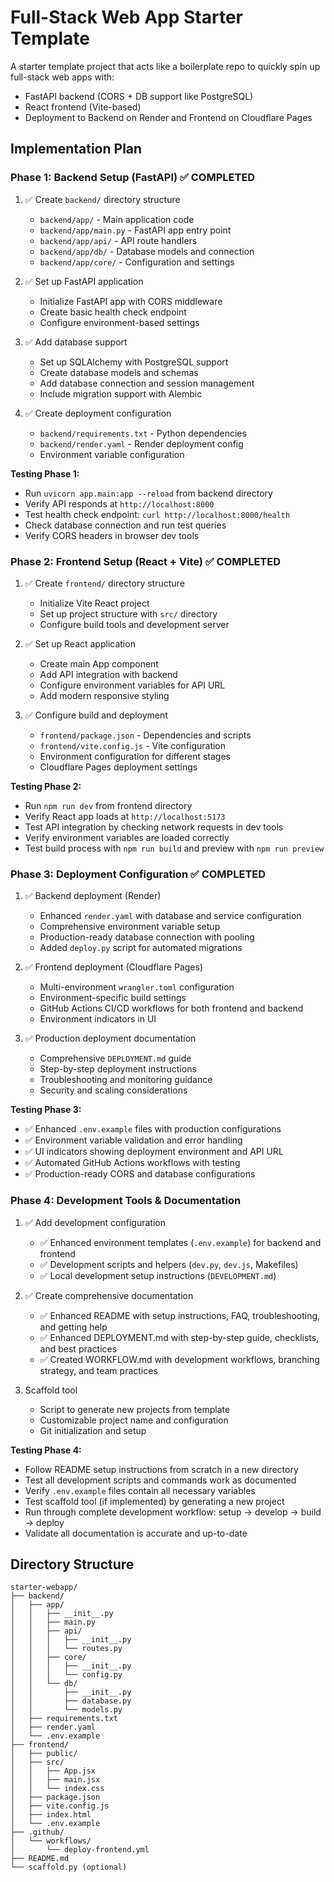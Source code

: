 # Full-Stack Web App Starter Template

A starter template project that acts like a boilerplate repo to quickly spin up full-stack web apps with:
* FastAPI backend (CORS + DB support like PostgreSQL)
* React frontend (Vite-based)
* Deployment to Backend on Render and Frontend on Cloudflare Pages

## Implementation Plan

### Phase 1: Backend Setup (FastAPI) ✅ COMPLETED
1. ✅ Create `backend/` directory structure
   - `backend/app/` - Main application code
   - `backend/app/main.py` - FastAPI app entry point
   - `backend/app/api/` - API route handlers
   - `backend/app/db/` - Database models and connection
   - `backend/app/core/` - Configuration and settings

2. ✅ Set up FastAPI application
   - Initialize FastAPI app with CORS middleware
   - Create basic health check endpoint
   - Configure environment-based settings

3. ✅ Add database support
   - Set up SQLAlchemy with PostgreSQL support
   - Create database models and schemas
   - Add database connection and session management
   - Include migration support with Alembic

4. ✅ Create deployment configuration
   - `backend/requirements.txt` - Python dependencies
   - `backend/render.yaml` - Render deployment config
   - Environment variable configuration

**Testing Phase 1:**
- Run `uvicorn app.main:app --reload` from backend directory
- Verify API responds at `http://localhost:8000`
- Test health check endpoint: `curl http://localhost:8000/health`
- Check database connection and run test queries
- Verify CORS headers in browser dev tools

### Phase 2: Frontend Setup (React + Vite) ✅ COMPLETED
1. ✅ Create `frontend/` directory structure
   - Initialize Vite React project
   - Set up project structure with `src/` directory
   - Configure build tools and development server

2. ✅ Set up React application
   - Create main App component
   - Add API integration with backend
   - Configure environment variables for API URL
   - Add modern responsive styling

3. ✅ Configure build and deployment
   - `frontend/package.json` - Dependencies and scripts
   - `frontend/vite.config.js` - Vite configuration
   - Environment configuration for different stages
   - Cloudflare Pages deployment settings

**Testing Phase 2:**
- Run `npm run dev` from frontend directory
- Verify React app loads at `http://localhost:5173`
- Test API integration by checking network requests in dev tools
- Verify environment variables are loaded correctly
- Test build process with `npm run build` and preview with `npm run preview`

### Phase 3: Deployment Configuration ✅ COMPLETED
1. ✅ Backend deployment (Render)
   - Enhanced `render.yaml` with database and service configuration
   - Comprehensive environment variable setup
   - Production-ready database connection with pooling
   - Added `deploy.py` script for automated migrations

2. ✅ Frontend deployment (Cloudflare Pages)
   - Multi-environment `wrangler.toml` configuration
   - Environment-specific build settings
   - GitHub Actions CI/CD workflows for both frontend and backend
   - Environment indicators in UI

3. ✅ Production deployment documentation
   - Comprehensive `DEPLOYMENT.md` guide
   - Step-by-step deployment instructions
   - Troubleshooting and monitoring guidance
   - Security and scaling considerations

**Testing Phase 3:**
- ✅ Enhanced `.env.example` files with production configurations
- ✅ Environment variable validation and error handling
- ✅ UI indicators showing deployment environment and API URL
- ✅ Automated GitHub Actions workflows with testing
- ✅ Production-ready CORS and database configurations

### Phase 4: Development Tools & Documentation
1. ✅ Add development configuration
   - ✅ Enhanced environment templates (`.env.example`) for backend and frontend
   - ✅ Development scripts and helpers (`dev.py`, `dev.js`, Makefiles)
   - ✅ Local development setup instructions (`DEVELOPMENT.md`)

2. ✅ Create comprehensive documentation
   - ✅ Enhanced README with setup instructions, FAQ, troubleshooting, and getting help
   - ✅ Enhanced DEPLOYMENT.md with step-by-step guide, checklists, and best practices
   - ✅ Created WORKFLOW.md with development workflows, branching strategy, and team practices

3. Scaffold tool
   - Script to generate new projects from template
   - Customizable project name and configuration
   - Git initialization and setup

**Testing Phase 4:**
- Follow README setup instructions from scratch in a new directory
- Test all development scripts and commands work as documented
- Verify `.env.example` files contain all necessary variables
- Test scaffold tool (if implemented) by generating a new project
- Run through complete development workflow: setup → develop → build → deploy
- Validate all documentation is accurate and up-to-date

## Directory Structure
```
starter-webapp/
├── backend/
│   ├── app/
│   │   ├── __init__.py
│   │   ├── main.py
│   │   ├── api/
│   │   │   ├── __init__.py
│   │   │   └── routes.py
│   │   ├── core/
│   │   │   ├── __init__.py
│   │   │   └── config.py
│   │   └── db/
│   │       ├── __init__.py
│   │       ├── database.py
│   │       └── models.py
│   ├── requirements.txt
│   ├── render.yaml
│   └── .env.example
├── frontend/
│   ├── public/
│   ├── src/
│   │   ├── App.jsx
│   │   ├── main.jsx
│   │   └── index.css
│   ├── package.json
│   ├── vite.config.js
│   ├── index.html
│   └── .env.example
├── .github/
│   └── workflows/
│       └── deploy-frontend.yml
├── README.md
└── scaffold.py (optional)
```
